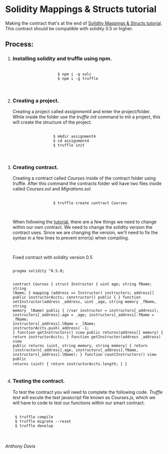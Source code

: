 <h1>Solidity Mappings & Structs tutorial</h1>
<p>Making the contract that's at the end of <a href="https://coursetro.com/posts/code/102/Solidity-Mappings-&-Structs-Tutorial">Solidity Mappings & Structs tutorial</a>. This contract should be compatible with solidity 0.5 or higher.</p>
<h2>Process:</h2>
<ol>
<li>
 <h3>Installing solidity and truffle using npm.</h3>
            <pre>
                <code>
                    $ npm i -g solc
                    $ npm i -g truffle
                </code>
            </pre>
</li>
<li>
<h3>Creating a project.</h3>
 <p> Creating a project called<em> assignment4</em> and enter the project/folder. While inside the folder use the <em>truffle init</em> command to init a project, this will create the structure of the project.</p>
<pre>
                <code>
                  $ mkdir assignment4
                  $ cd assignment4
                  $ truffle init
                </code>
            </pre>
</li>
<li>
<h3>Creating contract.</h3>
<p>Creating a contract called <em>Courses</em> inside of the contract folder using truffle. After this command the contracts folder will have two files inside called <em>Courses.sol</em> and <em>Migrations.sol</em>.</p>
            <pre>
                <code>
                  $ truffle create contract Courses  
                </code>
            </pre>
<p>When following the <a href="https://coursetro.com/posts/code/102/Solidity-Mappings-&-Structs-Tutorial">tutorial</a>, there are a few things we need to change within our own contract. We need to change the solidity version the contract uses. Since we are changing the version, we'll need to fix the syntax in a few lines to prevent error(s) when compiling.</p>
<br>
<p>Fixed contract with solidity version 0.5</p>
<pre>
<code>
pragma solidity ^0.5.0;

contract Courses {
    struct Instructor {
        uint age;
        string fName;
        string lName;
    }
    mapping (address => Instructor) instructors;
    address[] public instructorAccts;
    constructor() public {
    }
    function setInstructor(address _address, uint _age, string memory _fName, string memory _lName) public {
        //var instructor = instructors[_address];
        instructors[_address].age = _age;
        instructors[_address].fName = _fName;
        instructors[_address].lName = _lName;
        instructorAccts.push(_address) -1;
    }
    function getInstructors() view public returns(address[] memory) {
        return instructorAccts;
    }
    function getInstructor(address _address) view public returns (uint, string memory, string memory) {
        return (instructors[_address].age, instructors[_address].fName, instructors[_address].lName);
    }
    function countInstructors() view public returns (uint) {
        return instructorAccts.length;
    }
}
</code>
</pre>
</li>
<li>
 <h3>Testing the contract.</h3> 
 <p>To test the contract you will need to complete the following code. <em>Truffle test</em> will excute the test javascript file known as <em>Courses.js</em>, which we will have to code to test our functions within our smart contract.</p>
 <pre>
 <code>
 $ truffle compile
 $ truffle migrate --reset
 $ truffle develop
 </code>
 </pre>
</li>
</ol>
<h6>Anthony Davis</h6>
